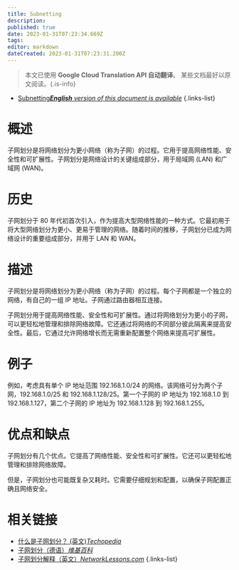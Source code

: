 ```yaml
---
title: Subnetting
description: 
published: true
date: 2023-01-31T07:23:34.669Z
tags: 
editor: markdown
dateCreated: 2023-01-31T07:23:31.200Z
---
```


> 本文已使用 **Google Cloud Translation API 自动翻译**。
某些文档最好以原文阅读。{.is-info}
- [Subnetting***English** version of this document is available*](/en/Knowledge-base/Dictionary/subnetting)
{.links-list}


# 概述
子网划分是将网络划分为更小网络（称为子网）的过程。它用于提高网络性能、安全性和可扩展性。子网划分是网络设计的关键组成部分，用于局域网 (LAN) 和广域网 (WAN)。

# 历史
子网划分于 80 年代初首次引入，作为提高大型网络性能的一种方式。它最初用于将大型网络划分为更小、更易于管理的网络。随着时间的推移，子网划分已成为网络设计的重要组成部分，并用于 LAN 和 WAN。

# 描述
子网划分是将网络划分为更小网络（称为子网）的过程。每个子网都是一个独立的网络，有自己的一组 IP 地址。子网通过路由器相互连接。

子网划分用于提高网络性能、安全性和可扩展性。通过将网络划分为更小的子网，可以更轻松地管理和排除网络故障。它还通过将网络的不同部分彼此隔离来提高安全性。最后，它通过允许网络增长而无需重新配置整个网络来提高可扩展性。

# 例子
例如，考虑具有单个 IP 地址范围 192.168.1.0/24 的网络。该网络可分为两个子网，192.168.1.0/25 和 192.168.1.128/25。第一个子网的 IP 地址为 192.168.1.0 到 192.168.1.127，第二个子网的 IP 地址为 192.168.1.128 到 192.168.1.255。

# 优点和缺点
子网划分有几个优点。它提高了网络性能、安全性和可扩展性。它还可以更轻松地管理和排除网络故障。

但是，子网划分也可能既复杂又耗时。它需要仔细规划和配置，以确保子网配置正确且网络安全。

# 相关链接
- [什么是子网划分？ (英文)*Techopedia*](https://www.techopedia.com/definition/25597/subnetting)
- [子网划分（德语）*维基百科*](https://de.wikipedia.org/wiki/Subnetting)
- [子网划分解释（英文）*NetworkLessons.com*](https://networklessons.com/subnetting/subnetting-explained)
{.links-list}